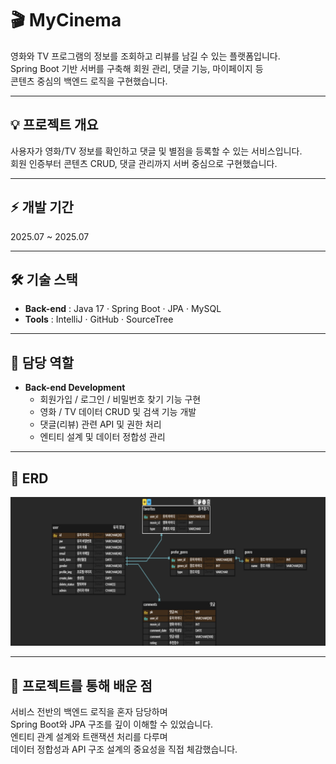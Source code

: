 # 🎬 MyCinema
영화와 TV 프로그램의 정보를 조회하고 리뷰를 남길 수 있는 플랫폼입니다.  
Spring Boot 기반 서버를 구축해 회원 관리, 댓글 기능, 마이페이지 등  
콘텐츠 중심의 백엔드 로직을 구현했습니다.

---

## 💡 프로젝트 개요
사용자가 영화/TV 정보를 확인하고 댓글 및 별점을 등록할 수 있는 서비스입니다.  
회원 인증부터 콘텐츠 CRUD, 댓글 관리까지 서버 중심으로 구현했습니다.

---

## ⚡ 개발 기간
2025.07 ~ 2025.07

---

## 🛠 기술 스택
- **Back-end** : Java 17 · Spring Boot · JPA · MySQL  
- **Tools** : IntelliJ · GitHub · SourceTree  

---

## 🧩 담당 역할
- **Back-end Development**  
  - 회원가입 / 로그인 / 비밀번호 찾기 기능 구현  
  - 영화 / TV 데이터 CRUD 및 검색 기능 개발  
  - 댓글(리뷰) 관련 API 및 권한 처리  
  - 엔티티 설계 및 데이터 정합성 관리  

---

## 🧱 ERD
![ERD](./images/mycinema_erd.png)

---

## 💭 프로젝트를 통해 배운 점
서비스 전반의 백엔드 로직을 혼자 담당하며  
Spring Boot와 JPA 구조를 깊이 이해할 수 있었습니다.  
엔티티 관계 설계와 트랜잭션 처리를 다루며  
데이터 정합성과 API 구조 설계의 중요성을 직접 체감했습니다.

